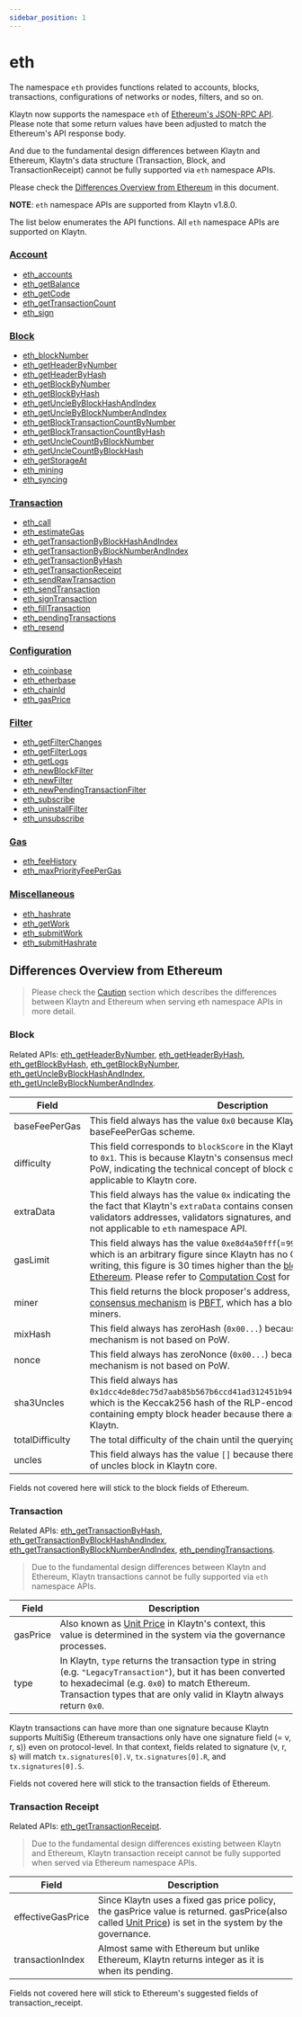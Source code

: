 ```yaml
---
sidebar_position: 1
---
```


# eth

The namespace `eth` provides functions related to accounts, blocks, transactions,
configurations of networks or nodes, filters, and so on.

Klaytn now supports the namespace `eth` of [Ethereum's JSON-RPC API](https://eth.wiki/json-rpc/API). Please note that
some return values have been adjusted to match the Ethereum's API response body. 

And due to the fundamental design differences between Klaytn and Ethereum, 
Klaytn's data structure (Transaction, Block, and TransactionReceipt) cannot be fully supported via `eth` namespace APIs.

Please check the [Differences Overview from Ethereum](#differences_overview_from_ethereum) in this document.

**NOTE**: `eth` namespace APIs are supported from Klaytn v1.8.0.

The list below enumerates the API functions. All `eth` namespace APIs are supported on Klaytn.

### [Account](./account.md) <a id="account"></a>
- [eth_accounts](./account.md#eth_accounts)
- [eth_getBalance](./account.md#eth_getbalance)
- [eth_getCode](./account.md#eth_getcode)
- [eth_getTransactionCount](./account.md#eth_gettransactioncount)
- [eth_sign](./account.md#eth_sign)

### [Block](./block.md) <a id="block"></a>
- [eth_blockNumber](./block.md#eth_blocknumber)
- [eth_getHeaderByNumber](./block.md#eth_getheaderbynumber)
- [eth_getHeaderByHash](./block.md#eth_getheaderbyhash)
- [eth_getBlockByNumber](./block.md#eth_getblockbynumber)
- [eth_getBlockByHash](./block.md#eth_getblockbyhash)
- [eth_getUncleByBlockHashAndIndex](./block.md#eth_getunclebyblockhashandindex)
- [eth_getUncleByBlockNumberAndIndex](./block.md#eth_getunclebyblocknumberandindex)
- [eth_getBlockTransactionCountByNumber](./block.md#eth_getblocktransactioncountbynumber)
- [eth_getBlockTransactionCountByHash](./block.md#eth_getblocktransactioncountbyhash)
- [eth_getUncleCountByBlockNumber](./block.md#eth_getunclecountbyblocknumber)
- [eth_getUncleCountByBlockHash](./block.md#eth_getunclecountbyblockhash)
- [eth_getStorageAt](./block.md#eth_getstorageat)
- [eth_mining](./block.md#eth_mining)
- [eth_syncing](./block.md#eth_syncing)


### [Transaction](./transaction.md) <a id="transaction"></a>
- [eth_call](./transaction.md#eth_call)
- [eth_estimateGas](./transaction.md#eth_estimategas)
- [eth_getTransactionByBlockHashAndIndex](./transaction.md#eth_gettransactionbyblockhashandindex)
- [eth_getTransactionByBlockNumberAndIndex](./transaction.md#eth_gettransactionbyblocknumberandindex)
- [eth_getTransactionByHash](./transaction.md#eth_gettransactionbyhash)
- [eth_getTransactionReceipt](./transaction.md#eth_gettransactionreceipt)
- [eth_sendRawTransaction](./transaction.md#eth_sendrawtransaction)
- [eth_sendTransaction](./transaction.md#eth_sendtransaction)
- [eth_signTransaction](./transaction.md#eth_signtransaction)
- [eth_fillTransaction](./transaction.md#eth_filltransaction)
- [eth_pendingTransactions](./transaction.md#eth_pendingtransactions)
- [eth_resend](./transaction.md#eth_resend)

### [Configuration](./config.md) <a id="configuration"></a>
- [eth_coinbase](./config.md#eth_coinbase)
- [eth_etherbase](./config.md#eth_etherbase)
- [eth_chainId](./config.md#eth_chainid)
- [eth_gasPrice](./config.md#eth_gasprice)


### [Filter](./filter.md) <a id="filter"></a>
- [eth_getFilterChanges](./filter.md#eth_getfilterchanges)
- [eth_getFilterLogs](./filter.md#eth_getfilterlogs)
- [eth_getLogs](./filter.md#eth_getlogs)
- [eth_newBlockFilter](./filter.md#eth_newblockfilter)
- [eth_newFilter](./filter.md#eth_newfilter)
- [eth_newPendingTransactionFilter](./filter.md#eth_newpendingtransactionfilter)
- [eth_subscribe](./filter.md#eth_subscribe)
- [eth_uninstallFilter](./filter.md#eth_uninstallfilter)
- [eth_unsubscribe](./filter.md#eth_unsubscribe)


### [Gas](./gas.md) <a id="gas"></a>
- [eth_feeHistory](./gas.md#eth_feehistory)
- [eth_maxPriorityFeePerGas](./gas.md#eth_maxpriorityfeepergas)

### [Miscellaneous](./misc.md) <a id="miscellaneous"></a>
- [eth_hashrate](./misc.md#eth_hashrate)
- [eth_getWork](./misc.md#eth_getwork)
- [eth_submitWork](./misc.md#eth_submitwork)
- [eth_submitHashrate](./misc.md#eth_submithashrate)

## Differences Overview from Ethereum <a id="differences_overview_from_ethereum"></a>

> Please check the [Caution](./caution.md) section which describes the differences between Klaytn and Ethereum when serving eth namespace APIs in more detail. 

### Block <a id="block"></a>

Related APIs: [eth_getHeaderByNumber](./block.md#eth_getHeaderByNumber), [eth_getHeaderByHash](./block.md#eth_getHeaderByHash), [eth_getBlockByHash](./block.md#eth_getBlockByHash), [eth_getBlockByNumber](./block.md#eth_getBlockByNumber), [eth_getUncleByBlockHashAndIndex](./block.md#eth_getUncleByBlockHashAndIndex), [eth_getUncleByBlockNumberAndIndex](./block.md#eth_getUncleByBlockNumberAndIndex).

| Field           | Description                                                                                                                                                                                                                                                                                                                                                                                                                         |                                                                                                                                                                                                                                                                                                                                                                                                            
|-----------------|-------------------------------------------------------------------------------------------------------------------------------------------------------------------------------------------------------------------------------------------------------------------------------------------------------------------------------------------------------------------------------------------------------------------------------------|
| baseFeePerGas   | This field always has the value `0x0` because Klaytn does not have a baseFeePerGas scheme.                                                                                                                                                                                                                                                                                                                                          |
| difficulty      | This field corresponds to `blockScore` in the Klaytn header, which is fixed to `0x1`. This is because Klaytn's consensus mechanism is not based on PoW, indicating the technical concept of block difficulty is not applicable to Klaytn core.                                                                                                                                                                                      |
| extraData       | This field always has the value `0x` indicating the empty value. Owing to the fact that Klaytn's `extraData` contains consensus data such as validators addresses, validators signatures, and proposer signature, it is not applicable to `eth` namespace API.                                                                                                                                                                      |
| gasLimit        | This field always has the value `0xe8d4a50fff`(=`999999999999` in decimal), which is an arbitrary figure since Klaytn has no GasLimit. At the time of writing, this figure is 30 times higher than the [block gas limit of Ethereum](https://ethereum.org/en/developers/docs/gas/#block-size). Please refer to [Computation Cost](../../../learn/computation/computation-cost.md) for more details.        |
| miner           | This field returns the block proposer's address, because Klaytn's [consensus mechanism](../../../learn/consensus-mechanism.md) is [PBFT](../../../learn/consensus-mechanism.md#pbft-practical-byzantine-fault-tolerance), which has a block proposer instead of miners.                                                                                                                                             |
| mixHash         | This field always has zeroHash (`0x00...`) because Klaytn's consensus mechanism is not based on PoW.                                                                                                                                                                                                                                                                                                                                |
| nonce           | This field always has zeroNonce (`0x00...`) because Klaytn's consensus mechanism is not based on PoW.                                                                                                                                                                                                                                                                                                                               |
| sha3Uncles      | This field always has `0x1dcc4de8dec75d7aab85b567b6ccd41ad312451b948a7413f0a142fd40d49347`, which is the Keccak256 hash of the RLP-encoded bytes of the list containing empty block header because there are no uncles blocks on Klaytn.                                                                                                                                                                                            |
| totalDifficulty | The total difficulty of the chain until the querying block.                                                                                                                                                                                                                                                                                                                                                                         |
| uncles          | This field always has the value `[]` because there is no technical concept of uncles block in Klaytn core.                                                                                                                                                                                                                                                                                                                          |

Fields not covered here will stick to the block fields of Ethereum.

### Transaction <a id="transaction"></a>

Related APIs: [eth_getTransactionByHash](./transaction.md#eth_getTransactionByHash), [eth_getTransactionByBlockHashAndIndex](./transaction.md#eth_getTransactionByBlockHashAndIndex), [eth_getTransactionByBlockNumberAndIndex](./transaction.md#eth_getTransactionByBlockNumberAndIndex), [eth_pendingTransactions](./transaction.md#eth_pendingTransactions).

> Due to the fundamental design differences between Klaytn and Ethereum,
> Klaytn transactions cannot be fully supported via `eth` namespace APIs. 

| Field    | Description                                                                                                                                                                                                                          |
|----------|--------------------------------------------------------------------------------------------------------------------------------------------------------------------------------------------------------------------------------------|
| gasPrice | Also known as [Unit Price](../../../learn/transaction-fees.md#unit-price) in Klaytn's context, this value is determined in the system via the governance processes.                                         |
| type     | In Klaytn, `type` returns the transaction type in string (e.g. `"LegacyTransaction"`), but it has been converted to hexadecimal (e.g. `0x0`) to match Ethereum. Transaction types that are only valid in Klaytn always return `0x0`. |

Klaytn transactions can have more than one signature because Klaytn supports MultiSig (Ethereum transactions only have one signature field (= v, r, s)) even on protocol-level.
In that context, fields related to signature (v, r, s) will match `tx.signatures[0].V`, `tx.signatures[0].R`, and `tx.signatures[0].S`.

Fields not covered here will stick to the transaction fields of Ethereum.

### Transaction Receipt <a id="transaction_receipt"></a>

Related APIs: [eth_getTransactionReceipt](./transaction.md#eth_getTransactionReceipt).

> Due to the fundamental design differences existing between Klaytn and Ethereum,
> Klaytn transaction receipt cannot be fully supported when served via Ethereum namespace APIs.
 
| Field             | Description                                                                                                                                                                                                                      |
|-------------------|----------------------------------------------------------------------------------------------------------------------------------------------------------------------------------------------------------------------------------|
| effectiveGasPrice | Since Klaytn uses a fixed gas price policy, the gasPrice value is returned. gasPrice(also called [Unit Price](../../../learn/transaction-fees.md#unit-price)) is set in the system by the governance.   |
| transactionIndex  | Almost same with Ethereum but unlike Ethereum, Klaytn returns integer as it is when its pending.                                                                                                                                 |

Fields not covered here will stick to Ethereum's suggested fields of transaction_receipt.
